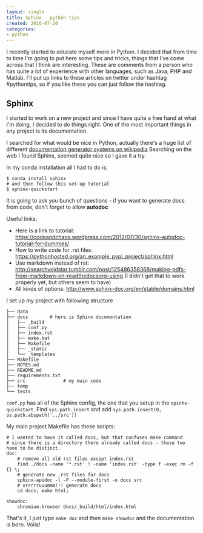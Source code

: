```yaml
---
layout: single
title: Sphinx - python tips
created: 2016-07-20
categories:
- python
---
```

I recently started to educate myself more in Python. I decided that from time to time I'm going to put here some tips and tricks, things that I've come across that I think are interesting. These are comments from a person who has quite a lot of experience with other languages, such as Java, PHP and Matlab. I'll put up links to these articles on twitter under hashtag #pythontips, so if you like these you can just follow the hashtag.

Sphinx
------

I started to work on a new project and since I have quite a free hand at what I'm doing, I decided to do things right. One of the most important things in any project is its documentation. 

I searched for what would be nice in Python, actually there's a huge list of different [documentation generator systems on wikipedia](https://en.wikipedia.org/wiki/Comparison_of_documentation_generators) Searching on the web I found Sphinx, seemed quite nice so I gave it a try.

In my conda installation all I had to do is:

```
$ conda install sphinx
# and then follow this set-up tutorial
$ sphinx-quickstart
```

It is going to ask you bunch of questions - if you want to generate docs from code, don't forget to allow **autodoc**

Useful links:

- Here is a link to tutorial: <https://codeandchaos.wordpress.com/2012/07/30/sphinx-autodoc-tutorial-for-dummies/>
- How to write code for .rst files: <https://pythonhosted.org/an_example_pypi_project/sphinx.html>
- Use markdown instead of rst: <http://searchvoidstar.tumblr.com/post/125486358368/making-pdfs-from-markdown-on-readthedocsorg-using>
(I didn't get that to work properly yet, but others seem to have)
- All kinds of options: <http://www.sphinx-doc.org/en/stable/domains.html>

I set up my project with following structure

```
├── data
├── docs        # here is Sphinx documentation
│   ├── _build
│   ├── conf.py
│   ├── index.rst
│   ├── make.bat
│   ├── Makefile
│   ├── _static
│   └── _templates
├── Makefile
├── NOTES.md
├── README.md
├── requirements.txt
├── src              # my main code
├── temp
└── tests
```

`conf.py` has all of the Sphinx config, the one that you setup in the `spinhx-quickstart`. Find `sys.path.insert` and add `sys.path.insert(0, os.path.abspath('../src'))`

My main project Makefile has these scripts:

```
# I wanted to have it called docs, but that confuses make command
# since there is a directory there already called docs - these two have to be distinct.
doc: 
	# remove all old rst files except index.rst
	find ./docs -name '*.rst' ! -name 'index.rst' -type f -exec rm -f {} \;
	# generate new .rst files for docs
	sphinx-apidoc -l -F --module-first -o docs src
	# vrrrrruuummm!!! generate docs
	cd docs; make html;

showdoc:
	chromium-browser docs/_build/html/index.html
```

That's it, I just type `make doc` and then `make showdoc` and the documentation is born. Voila!



